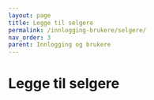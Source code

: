 ```yaml
---
layout: page
title: Legge til selgere
permalink: /innlogging-brukere/selgere/
nav_order: 3
parent: Innlogging og brukere
---
```


# Legge til selgere
